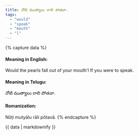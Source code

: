 ```yaml
---
title: నోటి ముత్యాలు రాలి పోతవా.
tags:
  - "would"
  - "speak"
  - "mouth"
  - "l"
---
```


{% capture data %}
#### Meaning in English:
Would the pearls fall out of your mouth'l
If you were to speak.

#### Meaning in Telugu:
నోటి ముత్యాలు రాలి పోతవా.

#### Romanization:
Nōṭi mutyālu rāli pōtavā.
{% endcapture %}

{{ data | markdownify }}

